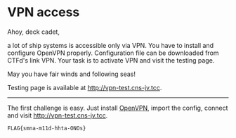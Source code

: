 # VPN access

Ahoy, deck cadet,

a lot of ship systems is accessible only via VPN. You have to install and configure OpenVPN properly. Configuration file can be downloaded from CTFd's link VPN. Your task is to activate VPN and visit the testing page.

May you have fair winds and following seas!

Testing page is available at http://vpn-test.cns-jv.tcc.



---

The first challenge is easy. Just install [OpenVPN](https://openvpn.net/), import the config, connect and visit
http://vpn-test.cns-jv.tcc.

`FLAG{smna-m11d-hhta-ONOs}`